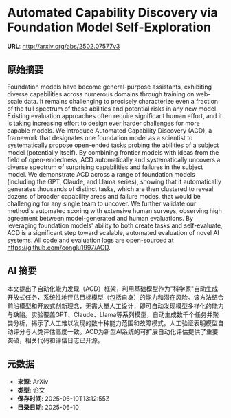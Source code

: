 # Automated Capability Discovery via Foundation Model Self-Exploration

**URL**: http://arxiv.org/abs/2502.07577v3

## 原始摘要

Foundation models have become general-purpose assistants, exhibiting diverse
capabilities across numerous domains through training on web-scale data. It
remains challenging to precisely characterize even a fraction of the full
spectrum of these abilities and potential risks in any new model. Existing
evaluation approaches often require significant human effort, and it is taking
increasing effort to design ever harder challenges for more capable models. We
introduce Automated Capability Discovery (ACD), a framework that designates one
foundation model as a scientist to systematically propose open-ended tasks
probing the abilities of a subject model (potentially itself). By combining
frontier models with ideas from the field of open-endedness, ACD automatically
and systematically uncovers a diverse spectrum of surprising capabilities and
failures in the subject model. We demonstrate ACD across a range of foundation
models (including the GPT, Claude, and Llama series), showing that it
automatically generates thousands of distinct tasks, which are then clustered
to reveal dozens of broader capability areas and failure modes, that would be
challenging for any single team to uncover. We further validate our method's
automated scoring with extensive human surveys, observing high agreement
between model-generated and human evaluations. By leveraging foundation models'
ability to both create tasks and self-evaluate, ACD is a significant step
toward scalable, automated evaluation of novel AI systems. All code and
evaluation logs are open-sourced at https://github.com/conglu1997/ACD.


## AI 摘要

本文提出了自动化能力发现（ACD）框架，利用基础模型作为"科学家"自动生成开放式任务，系统性地评估目标模型（包括自身）的能力和潜在风险。该方法结合前沿模型和开放式创新理念，无需大量人工设计，即可自动发现模型多样化的能力与缺陷。实验覆盖GPT、Claude、Llama等系列模型，自动生成数千个任务并聚类分析，揭示了人工难以发现的数十种能力范围和故障模式。人工验证表明模型自动评分与人类评估高度一致。ACD为新型AI系统的可扩展自动化评估提供了重要突破，相关代码和评估日志已开源。

## 元数据

- **来源**: ArXiv
- **类型**: 论文
- **保存时间**: 2025-06-10T13:12:55Z
- **目录日期**: 2025-06-10
